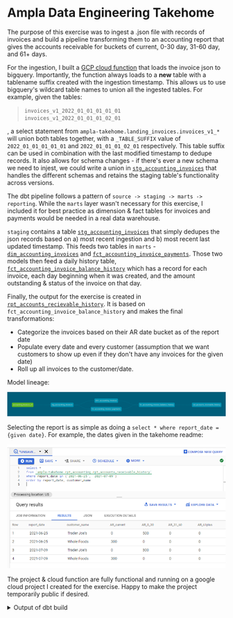 # Ampla Data Engineering Takehome

The purpose of this exercise was to ingest a .json file with records of invoices and build a pipeline transforming them to an accounting report that gives the accounts receivable for buckets of current, 0-30 day, 31-60 day, and 61+ days.  

For the ingestion, I built a [GCP cloud function](pipelines/cloud-functions/invoice-ingest/) that loads the invoice json to bigquery. Importantly, the function always loads to a **new** table with a tablename suffix created with the ingestion timestamp.  This allows us to use bigquery's wildcard table names to union all the ingested tables.  For example, given the tables: 

> `invoices_v1_2022_01_01_01_01_01`\
> `invoices_v1_2022_01_01_01_02_01`

, a select statement from `ampla-takehome.landing_invoices.invoices_v1_*` will union both tables together, with a `_TABLE_SUFFIX` value of `2022_01_01_01_01_01` and `2022_01_01_01_02_01` respectively.  This table suffix can be used in combination with the last modified timestamp to dedupe records.  It also allows for schema changes - if there's ever a new schema we need to injest, we could write a union in [`stg_accounting_invoices`](models/staging/accounting/stg_accounting_invoices.sql) that handles the different schemas and retains the staging table's functionality across versions.

The dbt pipeline follows a pattern of `source -> staging -> marts -> reporting`.  While the `marts` layer wasn't necessary for this exercise, I included it for best practice as dimension & fact tables for invoices and payments would be needed in a real data warehouse.

`staging` contains a table [`stg_accounting_invoices`](models/staging/accounting/stg_accounting_invoices.sql) that simply dedupes the json records based on a) most recent ingestion and b) most recent last updated timestamp.  This feeds two tables in `marts` - [`dim_accounting_invoices`](models/marts/accounting/dim_accounting_invoices.sql) and [`fct_accounting_invoice_payments`](models/marts/accounting/fct_accounting_invoice_payments.sql).  Those two models then feed a daily history table, [`fct_accounting_invoice_balance_history`](models/marts/accounting/dim_accounting_invoices.sql) which has a record for each invoice, each day beginning when it was created, and the amount outstanding & status of the invoice on that day.  

Finally, the output for the exercise is created in [`rpt_accounts_recievable_history`](models/reporting/accounting/rpt_accounts_receivable_history.sql).  It is based on  `fct_accounting_invoice_balance_history` and makes the final transformations: 
- Categorize the invoices based on their AR date bucket as of the report date
- Populate every date and every customer (assumption that we want customers to show up even if they don't have any invoices for the given date)
- Roll up all invoices to the customer/date. 

Model lineage: 

![Model lineage](model_lineage.PNG)

Selecting the report is as simple as doing a `select * where report_date = {given date}`.  For example, the dates given in the takehome readme:

![Results](example_output.PNG)


The project & cloud function are fully functional and running on a google cloud project I created for the exercise.  Happy to make the project temporarily public if desired.  

<details><summary>Output of dbt build</summary>

```
(venv) lpope@MSI:~/github/ampla-takehome$ dbt build
03:54:33  Running with dbt=1.0.4
03:54:33  Found 5 models, 12 tests, 0 snapshots, 0 analyses, 189 macros, 0 operations, 0 seed files, 1 source, 0 exposures, 0 metrics
03:54:33  
03:54:34  Concurrency: 4 threads (target='dev')
03:54:34  
03:54:34  1 of 17 START view model stg_accounting.stg_accounting_invoices................. [RUN]
03:54:35  1 of 17 OK created view model stg_accounting.stg_accounting_invoices............ [OK in 0.65s]
03:54:35  2 of 17 START test not_null_stg_accounting_invoices_invoice_id.................. [RUN]
03:54:35  3 of 17 START test unique_stg_accounting_invoices_invoice_id.................... [RUN]
03:54:37  3 of 17 PASS unique_stg_accounting_invoices_invoice_id.......................... [PASS in 1.73s]
03:54:37  2 of 17 PASS not_null_stg_accounting_invoices_invoice_id........................ [PASS in 1.74s]
03:54:37  4 of 17 START table model accounting.dim_accounting_invoices.................... [RUN]
03:54:37  5 of 17 START table model accounting.fct_accounting_invoice_payments............ [RUN]
03:54:40  5 of 17 OK created table model accounting.fct_accounting_invoice_payments....... [CREATE TABLE (6.0 rows, 3.4 KB processed) in 3.19s]
03:54:40  6 of 17 START test not_null_fct_accounting_invoice_payments_invoice_id.......... [RUN]
03:54:40  7 of 17 START test not_null_fct_accounting_invoice_payments_payment_id.......... [RUN]
03:54:40  8 of 17 START test unique_fct_accounting_invoice_payments_payment_id............ [RUN]
03:54:40  4 of 17 OK created table model accounting.dim_accounting_invoices............... [CREATE TABLE (4.0 rows, 3.8 KB processed) in 3.21s]
03:54:40  9 of 17 START test not_null_dim_accounting_invoices_invoice_id.................. [RUN]
03:54:41  9 of 17 PASS not_null_dim_accounting_invoices_invoice_id........................ [PASS in 1.39s]
03:54:41  8 of 17 PASS unique_fct_accounting_invoice_payments_payment_id.................. [PASS in 1.43s]
03:54:41  7 of 17 PASS not_null_fct_accounting_invoice_payments_payment_id................ [PASS in 1.44s]
03:54:41  6 of 17 PASS not_null_fct_accounting_invoice_payments_invoice_id................ [PASS in 1.44s]
03:54:41  10 of 17 START test relationships_fct_accounting_invoice_payments_invoice_id__invoice_id__ref_dim_accounting_invoices_ [RUN]
03:54:41  11 of 17 START test unique_dim_accounting_invoices_invoice_id................... [RUN]
03:54:43  10 of 17 PASS relationships_fct_accounting_invoice_payments_invoice_id__invoice_id__ref_dim_accounting_invoices_ [PASS in 1.51s]
03:54:43  11 of 17 PASS unique_dim_accounting_invoices_invoice_id......................... [PASS in 1.51s]
03:54:43  12 of 17 START table model accounting.fct_accounting_invoice_balance_history.... [RUN]
03:54:47  12 of 17 OK created table model accounting.fct_accounting_invoice_balance_history [CREATE TABLE (1.2k rows, 934.0 Bytes processed) in 4.28s]
03:54:47  13 of 17 START test not_null_fct_accounting_invoice_balance_history_invoice_id_report_date [RUN]
03:54:47  14 of 17 START test unique_fct_accounting_invoice_balance_history_invoice_id_report_date [RUN]
03:54:49  14 of 17 PASS unique_fct_accounting_invoice_balance_history_invoice_id_report_date [PASS in 1.32s]
03:54:49  13 of 17 PASS not_null_fct_accounting_invoice_balance_history_invoice_id_report_date [PASS in 1.72s]
03:54:49  15 of 17 START table model rpt_accounting.rpt_accounts_receivable_history....... [RUN]
03:54:52  15 of 17 OK created table model rpt_accounting.rpt_accounts_receivable_history.. [CREATE TABLE (670.0 rows, 55.4 KB processed) in 3.57s]
03:54:52  16 of 17 START test not_null_rpt_accounts_receivable_history_customer_name_report_date [RUN]
03:54:52  17 of 17 START test unique_rpt_accounts_receivable_history_customer_name_report_date [RUN]
03:54:54  16 of 17 PASS not_null_rpt_accounts_receivable_history_customer_name_report_date [PASS in 1.26s]
03:54:54  17 of 17 PASS unique_rpt_accounts_receivable_history_customer_name_report_date.. [PASS in 1.55s]
03:54:54  
03:54:54  Finished running 1 view model, 12 tests, 4 table models in 21.41s.
03:54:54  
03:54:54  Completed successfully
03:54:54  
03:54:54  Done. PASS=17 WARN=0 ERROR=0 SKIP=0 TOTAL=17
```
</details>